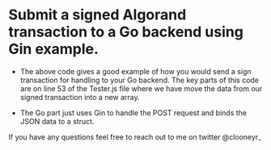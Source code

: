 # Submit a signed Algorand transaction to a Go backend using Gin example.

- The above code gives a good example of how you would send a sign transaction for handling to your Go backend. The key parts of this code are on line 53 of the Tester.js file where we have move the data from our signed transaction into a new array.  

- The Go part just uses Gin to handle the POST request and binds the JSON data to a struct.

If you have any questions feel free to reach out to me on twitter @clooneyr_
